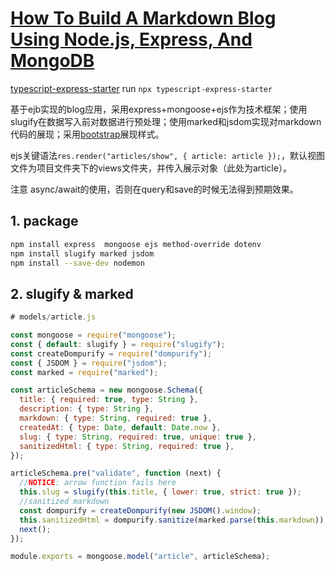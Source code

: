 # [How To Build A Markdown Blog Using Node.js, Express, And MongoDB](https://www.youtube.com/watch?v=1NrHkjlWVhM&t=169s)

[typescript-express-starter](https://www.npmjs.com/package/typescript-express-starter) run `npx typescript-express-starter` 

基于ejb实现的blog应用，采用express+mongoose+ejs作为技术框架；使用slugify在数据写入前对数据进行预处理；使用marked和jsdom实现对markdown代码的展现；采用[bootstrap](https://maxcdn.bootstrapcdn.com)展现样式。

ejs关键语法`res.render("articles/show", { article: article });`，默认视图文件为项目文件夹下的views文件夹，并传入展示对象（此处为article）。

注意 async/await的使用，否则在query和save的时候无法得到预期效果。



## 1. package

```bash
npm install express  mongoose ejs method-override dotenv
npm install slugify marked jsdom
npm install --save-dev nodemon 
```

## 2. slugify & marked

```javascript
# models/article.js

const mongoose = require("mongoose");
const { default: slugify } = require("slugify");
const createDompurify = require("dompurify");
const { JSDOM } = require("jsdom");
const marked = require("marked");

const articleSchema = new mongoose.Schema({
  title: { required: true, type: String },
  description: { type: String },
  markdown: { type: String, required: true },
  createdAt: { type: Date, default: Date.now },
  slug: { type: String, required: true, unique: true },
  sanitizedHtml: { type: String, required: true },
});

articleSchema.pre("validate", function (next) {
  //NOTICE: arrow function fails here
  this.slug = slugify(this.title, { lower: true, strict: true });
  //sanitized markdown
  const dompurify = createDompurify(new JSDOM().window);
  this.sanitizedHtml = dompurify.sanitize(marked.parse(this.markdown));
  next();
});

module.exports = mongoose.model("article", articleSchema);
```



